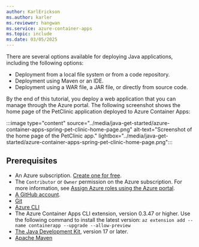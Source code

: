 ```yaml
---
author: KarlErickson
ms.author: karler
ms.reviewer: hangwan
ms.service: azure-container-apps
ms.topic: include
ms.date: 03/05/2025
---
```


There are several options available for deploying Java applications, including the following options:

- Deployment from a local file system or from a code repository.
- Deployment using Maven or an IDE.
- Deployment using a WAR file, a JAR file, or directly from source code.

By the end of this tutorial, you deploy a web application that you can manage through the Azure portal. The following screenshot shows the home page of the PetClinic application deployed to Azure Container Apps:

:::image type="content" source="../media/java-get-started/azure-container-apps-spring-pet-clinic-home-page.png" alt-text="Screenshot of the home page of the PetClinic app." lightbox="../media/java-get-started/azure-container-apps-spring-pet-clinic-home-page.png":::

## Prerequisites

- An Azure subscription. [Create one for free](https://azure.microsoft.com/pricing/purchase-options/azure-account?cid=msft_learn).
- The `Contributor` or `Owner` permission on the Azure subscription. For more information, see [Assign Azure roles using the Azure portal](/azure/role-based-access-control/role-assignments-portal?tabs=current).
- [A GitHub account](https://github.com/join).
- [Git](https://git-scm.com/downloads)
- [Azure CLI](/cli/azure/install-azure-cli)
- The Azure Container Apps CLI extension, version 0.3.47 or higher. Use the following command to install the latest version: `az extension add --name containerapp --upgrade --allow-preview`
- [The Java Development Kit](/java/openjdk/install), version 17 or later.
- [Apache Maven](https://maven.apache.org/download.cgi)

